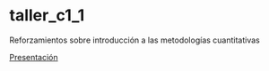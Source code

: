 # taller_c1_1
 Reforzamientos sobre introducción a las metodologías cuantitativas 

[Presentación](https://franciscomeneses.github.io/taller_1/taller1-c1/Presentacion.html)
